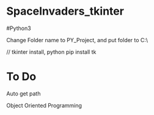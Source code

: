 # SpaceInvaders_tkinter
#Python3

Change Folder name to PY_Project, and put folder to C:\

// tkinter install, python
pip install tk


# To Do
Auto get path

Object Oriented Programming
